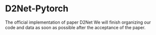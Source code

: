 # D2Net-Pytorch
The official implementation of paper D2Net
We will finish organizing our code and data as soon as possible after the acceptance of the paper.
